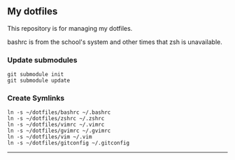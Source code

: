 ## My dotfiles

This repository is for managing my dotfiles.

bashrc is from the school's system and other times that zsh is unavailable.

### Update submodules

    git submodule init
    git submodule update

### Create Symlinks 

    ln -s ~/dotfiles/bashrc ~/.bashrc
    ln -s ~/dotfiles/zshrc ~/.zshrc
    ln -s ~/dotfiles/vimrc ~/.vimrc
    ln -s ~/dotfiles/gvimrc ~/.gvimrc
    ln -s ~/dotfiles/vim ~/.vim
    ln -s ~/dotfiles/gitconfig ~/.gitconfig

***
